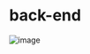 # back-end
![image](https://user-images.githubusercontent.com/58562417/202641750-663770dc-0eea-463f-879a-fdc1b88bc558.png)
